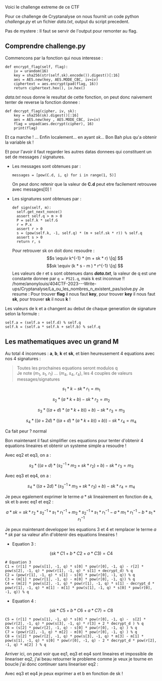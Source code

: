 Voici le challenge extreme de ce CTF  

Pour ce challenge de Cryptanalyse on nous fournit un code python *challenge.py* et un fichier *data.txt*, output du script precedent.  

Pas de mystere : Il faut se servir de l'output pour remonter au flag.  

## Comprendre challenge.py

Commencons par la fonction qui nous interesse :

```python3
def encrypt_flag(self, flag):
    iv = urandom(16)
    key = sha256(str(self.sk).encode()).digest()[:16]
    aes = AES.new(key, AES.MODE_CBC, iv=iv)
    ciphertext = aes.encrypt(pad(flag, 16))
    return ciphertext.hex(), iv.hex()
```

*data.txt* nous donne le resultat de cette fonction, on peut donc naivement tenter de reverse la fonction donnee :
```python3
def decrypt_flag(cipher, iv, sk):
    key = sha256(sk).digest()[:16]
    aes = AES.new(key , AES.MODE_CBC, iv=iv)
    flag = unpad(aes.decrypt(cipher), 16)
    print(flag)
```
Et ca marche ! ... Enfin localement... en ayant *sk*... Bon Bah plus qu'a obtenir la variable sk !  

Et pour l'avoir il faut regarder les autres datas donnees qui constituent un set de messages / signatures.

* Les messages sont obtenues par :
    ```python3
    messages = [pow(C.d, i, q) for i in range(1, 5)]
    ```
    On peut donc retenir que la valeur de **C.d** peut etre facilement retrouvee avec messages[0] !

* Les signatures sont obtenues par :
    ```python3
    def sign(self, m):
      self.get_next_nonce()
      assert self.q > m > 0
      P = self.k * self.G
      r = P.x
      assert r > 0
      s = (pow(self.k, -1, self.q) * (m + self.sk * r)) % self.q
      assert s > 0
      return r, s
    ```
    Pour retrouver sk on doit donc resoudre :
    $$s \equiv k^{-1} * (m + sk * r) \[q]  $$
    $$sk \equiv (k * s - m ) * r^{-1} \[q] $$
    Les valeurs de r et s sont obtenues dans ***data.txt***, la valeur de q est une    constante donnee par `q = P521.q`, mais k est inconnue !!
 /home/anonylouis/404CTF-2023---Write-ups/Cryptanalyse/La_ou_les_nombres_n_existent_pas/solve.py
Je resume : Pour trouver **flag** il nous faut **key**, pour trouver **key** il nous faut **sk**, pour trouver **sk** il nous **k** !

Les valeurs de k et a changent au debut de chaque generation de signature selon la formule :
```python3
self.a = (self.a + self.d) % self.q
self.k = (self.a * self.k + self.b) % self.q
```

## Les mathematiques avec un grand M

Au total 4 inconnues : **a**, **b**, **k** et **sk**, et bien heureusement 4 equations avec nos 4 signatures :
> Toutes les prochaines equations seront modulos q  
> Je note ($m_1$, $s_1$, $r_1$) ... ($m_4$, $s_4$, $r_4$), les 4 couples de valeurs messages/signatures

$$ s_1 * k  - sk * r_1 = m_1 $$  

$$ s_2 * (a * k + b)  - sk * r_2 = m_2 $$  

$$ s_3 * ((a + d) * (a * k + b)) + b)  - sk * r_3 = m_3 $$  

$$ s_4 * ((a + 2d) * ((a + d) * (a * k + b)) + b))  - sk * r_4 = m_4 $$  

Ca fait peur ? normal  

Bon maintenant il faut simplifier ces equations pour tenter d'obtenir 4 equations lineaires et obtenir un systeme simple a resoudre !

Avec eq2 et eq3, on a :

$$ s_3 * ((a + d) * (s_2^{-1} * m_2 + sk * r_2) + b)  - sk * r_3 = m_3 $$  

Avec eq3 et eq4, on a :

$$ s_4 * ((a + 2d) * (s_3^{-1} * m_3 + sk * r_3) + b)  - sk * r_4 = m_4 $$  

Je peux egalement exprimer le terme $a * sk$ lineairement en fonction de a, sk et b avec eq1 et eq2 :

$$ a * sk = sk * r_2 * s_2^{-1}  * s_1 * r_1^{-1} + m_2 * s_2^{-1} * s_1 * r_1^{-1} - a * m_1* r_1^{-1} - b  * s_1 * r_1^{-1}$$  

Je peux maintenant developper les equations 3 et 4  et remplacer le terme $a * sk$ par sa valeur afin d'obtenir des equations lineaires !
 
* Equation 3 :

$$ (sk * C1 + b * C2 + a * C3) = C4 $$ 

```python3
# Equation 3
C1 = (r[1] * pow(s[1], -1, q) * s[0] * pow(r[0], -1, q) - r[2] * pow(s[2], -1, q) * pow(r[1], -1, q) * s[1] + decrypt_d) % q
C2 = (pow(r[1], -1, q) * s[1] - s[0] * pow(r[0], -1, q)) % q
C3 = (m[1] * pow(r[1], -1, q) - m[0] * pow(r[0], -1, q)) % q
C4 = (m[2] * pow(s[2], -1, q) * pow(r[1], -1, q) * s[1] - decrypt_d * pow(r[1], -1, q) * m[1] - m[1] * pow(s[1], -1, q) * s[0] * pow(r[0], -1, q)) % q
```

* Equation 4 :

$$ (sk * C5 + b * C6 + a * C7) = C8 $$ 

```python3
C5 = (r[1] * pow(s[1], -1, q) * s[0] * pow(r[0], -1, q) -  s[2] * pow(r[2], -1, q) * pow(s[3], -1, q) * r[3] + 2 * decrypt_d ) % q
C6 = (s[2] * pow(r[2], -1, q) - s[0] * pow(r[0], -1, q) ) % q
C7 = (pow(r[2], -1, q) * m[2] - m[0] * pow(r[0], -1, q) ) % q
C8 = (s[2] * pow(r[2], -1, q) * pow(s[3], -1, q) * m[3] - m[1] * pow(s[1], -1, q) * s[0] * pow(r[0], -1, q) - 2 * decrypt_d * pow(r[2], -1, q) * m[2] ) % q
```

Arriver ici, on peut voir que eq1, eq3 et eq4 sont lineaires et impossible de lineariser eq2, j'ai beau retourner le probleme comme je veux je tourne en boucle j'ai donc continuer sans lineariser eq2 :

Avec eq3 et eq4 je peux exprimer a et b en fonction de sk !

